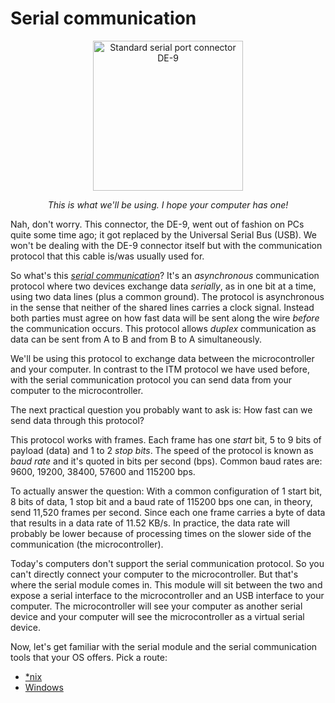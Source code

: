 # Serial communication

<a href="https://en.wikipedia.org/wiki/File:Serial_port.jpg">
<p align="center">
<img height="240" title="Standard serial port connector DE-9" src="https://upload.wikimedia.org/wikipedia/commons/thumb/e/ea/Serial_port.jpg/800px-Serial_port.jpg">
</p>
</a>

<p align="center">
<em>This is what we'll be using. I hope your computer has one!</em>
</p>

Nah, don't worry. This connector, the DE-9, went out of fashion on PCs quite some time ago; it got
replaced by the Universal Serial Bus (USB). We won't be dealing with the DE-9 connector itself but
with the communication protocol that this cable is/was usually used for.

So what's this [*serial communication*][ASC]? It's an *asynchronous* communication protocol where two
devices exchange data *serially*, as in one bit at a time, using two data lines (plus a common
ground). The protocol is asynchronous in the sense that neither of the shared lines carries a clock
signal. Instead both parties must agree on how fast data will be sent along the wire *before* the
communication occurs. This protocol allows *duplex* communication as data can be sent from A to B
and from B to A simultaneously.

We'll be using this protocol to exchange data between the microcontroller and your computer. In
contrast to the ITM protocol we have used before, with the serial communication protocol you can
send data from your computer to the microcontroller.

The next practical question you probably want to ask is: How fast can we send data through this
protocol?

This protocol works with frames. Each frame has one *start* bit, 5 to 9 bits of payload (data) and 1
to 2 *stop bits*. The speed of the protocol is known as *baud rate* and it's quoted in bits per
second (bps). Common baud rates are: 9600, 19200, 38400, 57600 and 115200 bps.

To actually answer the question: With a common configuration of 1 start bit, 8 bits of data, 1
stop bit and a baud rate of 115200 bps one can, in theory, send 11,520 frames per second. Since each
one frame carries a byte of data that results in a data rate of 11.52 KB/s. In practice, the data
rate will probably be lower because of processing times on the slower side of the communication (the
microcontroller).

Today's computers don't support the serial communication protocol. So you can't directly connect
your computer to the microcontroller. But that's where the serial module comes in. This module will
sit between the two and expose a serial interface to the microcontroller and an USB interface to
your computer. The microcontroller will see your computer as another serial device and your computer
will see the microcontroller as a virtual serial device.

Now, let's get familiar with the serial module and the serial communication tools that your OS
offers. Pick a route:

- [\*nix](nix-tooling.md)
- [Windows](windows-tooling.md)

[ASC]: https://en.wikipedia.org/wiki/Asynchronous_serial_communication
